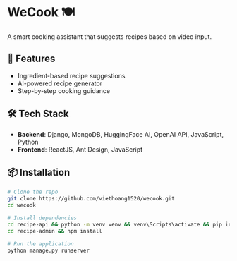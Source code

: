 # WeCook 🍽️

A smart cooking assistant that suggests recipes based on video input.

## 🚀 Features

- Ingredient-based recipe suggestions
- AI-powered recipe generator
- Step-by-step cooking guidance

## 🛠️ Tech Stack

- **Backend**: Django, MongoDB, HuggingFace AI, OpenAI API, JavaScript, Python
- **Frontend**: ReactJS, Ant Design, JavaScript

## 📦 Installation

```bash
# Clone the repo
git clone https://github.com/viethoang1520/wecook.git
cd wecook

# Install dependencies
cd recipe-api && python -m venv venv && venv\Scripts\activate && pip install -r requirements.txt
cd recipe-admin && npm install

# Run the application
python manage.py runserver
```
